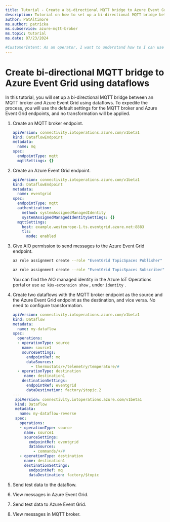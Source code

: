 ```yaml
---
title: Tutorial - Create a bi-directional MQTT bridge to Azure Event Grid
description: Tutorial on how to set up a bi-directional MQTT bridge between an MQTT broker and Azure Event Grid.
author: PatAltimore
ms.author: patricka
ms.subservice: azure-mqtt-broker
ms.topic: tutorial
ms.date: 07/23/2024

#CustomerIntent: As an operator, I want to understand how to I can use Dataflows to .
---
```





# Create bi-directional MQTT bridge to Azure Event Grid using dataflows

In this tutorial, you will set up a bi-directional MQTT bridge between an MQTT broker and Azure Event Grid using dataflows. To expedite the process, you will use the default settings for the MQTT broker and Azure Event Grid endpoints, and no transformation will be applied.

1. Create an MQTT broker endpoint.

   ```yaml
   apiVersion: connectivity.iotoperations.azure.com/v1beta1
   kind: DataflowEndpoint
   metadata:
     name: mq
   spec:
     endpointType: mqtt
     mqttSettings: {}
   ```

1. Create an Azure Event Grid endpoint.

   ```yaml
   apiVersion: connectivity.iotoperations.azure.com/v1beta1
   kind: DataflowEndpoint
   metadata:
     name: eventgrid
   spec:
     endpointType: mqtt
     authentication:
       method: systemAssignedManagedIdentity
       systemAssignedManagedIdentitySettings: {}
     mqttSettings:
       host: example.westeurope-1.ts.eventgrid.azure.net:8883
       tls:
         mode: enabled
   ```

1. Give AIO permission to send messages to the Azure Event Grid endpoint.

   ```bash
   az role assignment create --role "EventGrid TopicSpaces Publisher" --assignee <AIO identity> --scope <Azure Event Grid endpoint resource ID>
   ```

   ```bash
   az role assignment create --role "EventGrid TopicSpaces Subscriber" --assignee <AIO identity> --scope <Azure Event Grid endpoint resource ID>
   ```

   You can find the AIO managed identity in the Azure IoT Operations portal or use `az k8s-extension show` , under `identity` .

1. Create two dataflows with the MQTT broker endpoint as the source and the Azure Event Grid endpoint as the destination, and vice versa. No need to configure transformation.

   ```yaml
   apiVersion: connectivity.iotoperations.azure.com/v1beta1
   kind: Dataflow
   metadata:
     name: my-dataflow
   spec:
     operations:
     - operationType: source
       name: source1
       sourceSettings:
         endpointRef: mq
         dataSources:
           - thermostats/+/telemetry/temperature/#
     - operationType: destination 
        name: destination1
       destinationSettings:
         endpointRef: eventgrid
         dataDestination: factory/$topic.2
   ---
    apiVersion: connectivity.iotoperations.azure.com/v1beta1
    kind: Dataflow
    metadata:
      name: my-dataflow-reverse
    spec:
      operations:
      - operationType: source
        name: source1
        sourceSettings:
          endpointRef: eventgrid
          dataSources:
            - commands/+/#
      - operationType: destination
        name: destination1
        destinationSettings:
          endpointRef: mq
          dataDestination: factory/$topic
   ```

1. Send test data to the dataflow.
1. View messages in Azure Event Grid.
1. Send test data to Azure Event Grid.
1. View messages in MQTT broker.


